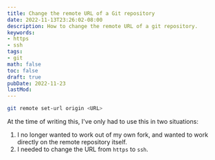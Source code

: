 ```yaml
---
title: Change the remote URL of a Git repository
date: 2022-11-13T23:26:02-08:00
description: How to change the remote URL of a git repository.
keywords:  
- https
- ssh
tags:
- git
math: false
toc: false
draft: true
pubDate: 2022-11-23
lastMod:
---
```


```bash
git remote set-url origin <URL>
```
At the time of writing this, I've only had to use this in two situations:

1. I no longer wanted to work out of my own fork, and wanted to work directly on the remote repository itself. 
2. I needed to change the URL from `https` to `ssh`.
